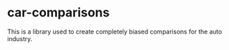 # car-comparisons
This is a library used to create completely biased comparisons for the auto industry. 
